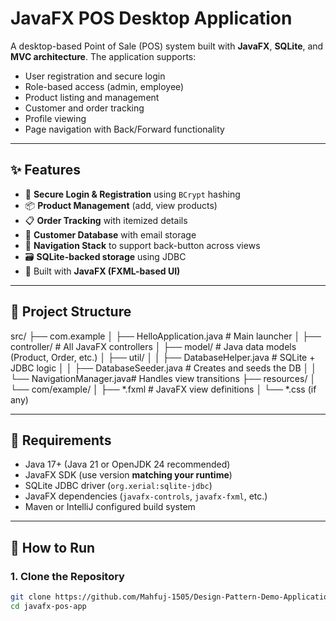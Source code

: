 # JavaFX POS Desktop Application

A desktop-based Point of Sale (POS) system built with **JavaFX**, **SQLite**, and **MVC architecture**. The application supports:

- User registration and secure login
- Role-based access (admin, employee)
- Product listing and management
- Customer and order tracking
- Profile viewing
- Page navigation with Back/Forward functionality

---

## ✨ Features

- 🔐 **Secure Login & Registration** using `BCrypt` hashing
- 📦 **Product Management** (add, view products)
- 📋 **Order Tracking** with itemized details
- 👥 **Customer Database** with email storage
- 🧭 **Navigation Stack** to support back-button across views
- 🗃️ **SQLite-backed storage** using JDBC
- 🎨 Built with **JavaFX (FXML-based UI)**

---

## 📂 Project Structure
src/
├── com.example
│ ├── HelloApplication.java # Main launcher
│ ├── controller/ # All JavaFX controllers
│ ├── model/ # Java data models (Product, Order, etc.)
│ ├── util/
│ │ ├── DatabaseHelper.java # SQLite + JDBC logic
│ │ ├── DatabaseSeeder.java # Creates and seeds the DB
│ │ └── NavigationManager.java# Handles view transitions
├── resources/
│ └── com/example/
│ ├── *.fxml # JavaFX view definitions
│ └── *.css (if any)


---

## 💾 Requirements

- Java 17+ (Java 21 or OpenJDK 24 recommended)
- JavaFX SDK (use version **matching your runtime**)
- SQLite JDBC driver (`org.xerial:sqlite-jdbc`)
- JavaFX dependencies (`javafx-controls`, `javafx-fxml`, etc.)
- Maven or IntelliJ configured build system

---

## 🚀 How to Run

### 1. Clone the Repository

```bash
git clone https://github.com/Mahfuj-1505/Design-Pattern-Demo-Application.git
cd javafx-pos-app

